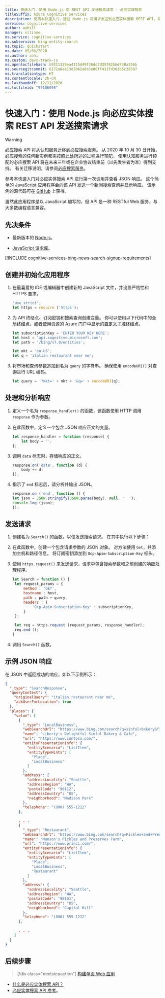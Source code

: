 ```yaml
---
title: 快速入门：使用 Node.js 向 REST API 发送搜索请求 - 必应实体搜索
titleSuffix: Azure Cognitive Services
description: 使用本快速入门，通过 Node.js 将请求发送到必应实体搜索 REST API，并接收 JSON 响应。
services: cognitive-services
author: aahill
manager: nitinme
ms.service: cognitive-services
ms.subservice: bing-entity-search
ms.topic: quickstart
ms.date: 05/08/2020
ms.author: aahi
ms.custom: devx-track-js
ms.openlocfilehash: b9311329ea4115d49f36dd7d39782bbd748a356b
ms.sourcegitcommit: 6172a6ae13d7062a0a5e00ff411fd363b5c38597
ms.translationtype: HT
ms.contentlocale: zh-CN
ms.lasthandoff: 12/11/2020
ms.locfileid: "97106098"
---
```

# <a name="quickstart-send-a-search-request-to-the-bing-entity-search-rest-api-using-nodejs"></a>快速入门：使用 Node.js 向必应实体搜索 REST API 发送搜索请求

> [!WARNING]
> 必应搜索 API 将从认知服务迁移到必应搜索服务。 从 2020 年 10 月 30 日开始，必应搜索的任何新实例都需按照[此处](/bing/search-apis/bing-web-search/create-bing-search-service-resource)所述的过程进行预配。
> 使用认知服务进行预配的必应搜索 API 将在未来三年或在企业协议结束前（以先发生者为准）得到支持。
> 有关迁移说明，请参阅[必应搜索服务](/bing/search-apis/bing-web-search/create-bing-search-service-resource)。

参考本快速入门对必应实体搜索 API 进行第一次调用并查看 JSON 响应。 这个简单的 JavaScript 应用程序会向该 API 发送一个新闻搜索查询并显示响应。 该示例的源代码可在 [GitHub](https://github.com/Azure-Samples/cognitive-services-REST-api-samples/blob/master/nodejs/Search/BingEntitySearchv7.js) 上获得。

虽然此应用程序是以 JavaScript 编写的，但 API 是一种 RESTful Web 服务，与大多数编程语言兼容。

## <a name="prerequisites"></a>先决条件

* 最新版本的 [Node.js](https://nodejs.org/en/download/)。

* [JavaScript 请求库](https://github.com/request/request)。

[!INCLUDE [cognitive-services-bing-news-search-signup-requirements](../../../../includes/cognitive-services-bing-entity-search-signup-requirements.md)]

## <a name="create-and-initialize-the-application"></a>创建并初始化应用程序

1. 在最喜爱的 IDE 或编辑器中创建新的 JavaScript 文件，并设置严格性和 HTTPS 要求。

    ```javaScript
    'use strict';
    let https = require ('https');
    ```

2. 为 API 终结点、订阅密钥和搜索查询创建变量。 你可以使用以下代码中的全局终结点，或者使用资源的 Azure 门户中显示的[自定义子域](../../../cognitive-services/cognitive-services-custom-subdomains.md)终结点。

    ```javascript
    let subscriptionKey = 'ENTER YOUR KEY HERE';
    let host = 'api.cognitive.microsoft.com';
    let path = '/bing/v7.0/entities';
    
    let mkt = 'en-US';
    let q = 'italian restaurant near me';
    ```

3. 将市场和查询参数追加到名为 `query` 的字符串。 确保使用 `encodeURI()` 对查询进行 URL 编码。
    ```javascript 
    let query = '?mkt=' + mkt + '&q=' + encodeURI(q);
    ```

## <a name="handle-and-parse-the-response"></a>处理和分析响应

1. 定义一个名为 `response_handler()` 的函数，该函数使用 HTTP 调用 `response` 作为参数。 

2. 在此函数中，定义一个包含 JSON 响应正文的变量。  
    ```javascript
    let response_handler = function (response) {
        let body = '';
    };
    ```

3. 调用 `data` 标志时，存储响应的正文。
    ```javascript
    response.on('data', function (d) {
        body += d;
    });
    ```

4. 指示了 `end` 标志后，请分析并输出 JSON。

    ```javascript
    response.on ('end', function () {
    let json = JSON.stringify(JSON.parse(body), null, '  ');
    console.log (json);
    });
    ```

## <a name="send-a-request"></a>发送请求

1. 创建名为 `Search()` 的函数，以便发送搜索请求。 在其中执行以下步骤：

2. 在此函数中，创建一个包含请求参数的 JSON 对象。 对方法使用 `Get`，并添加主机和路径信息。 将订阅密钥添加到 `Ocp-Apim-Subscription-Key` 标头。 

3. 使用 `https.request()` 来发送请求，请求中包含搜索参数和之前创建的响应处理程序。
    
   ```javascript
   let Search = function () {
    let request_params = {
        method : 'GET',
        hostname : host,
        path : path + query,
        headers : {
            'Ocp-Apim-Subscription-Key' : subscriptionKey,
        }
    };
    
    let req = https.request (request_params, response_handler);
    req.end ();
   }
      ```

2. 调用 `Search()` 函数。

## <a name="example-json-response"></a>示例 JSON 响应

在 JSON 中返回成功的响应，如以下示例所示： 

```json
{
  "_type": "SearchResponse",
  "queryContext": {
    "originalQuery": "italian restaurant near me",
    "askUserForLocation": true
  },
  "places": {
    "value": [
      {
        "_type": "LocalBusiness",
        "webSearchUrl": "https://www.bing.com/search?q=sinful+bakery&filters=local...",
        "name": "Liberty's Delightful Sinful Bakery & Cafe",
        "url": "https://www.contoso.com/",
        "entityPresentationInfo": {
          "entityScenario": "ListItem",
          "entityTypeHints": [
            "Place",
            "LocalBusiness"
          ]
        },
        "address": {
          "addressLocality": "Seattle",
          "addressRegion": "WA",
          "postalCode": "98112",
          "addressCountry": "US",
          "neighborhood": "Madison Park"
        },
        "telephone": "(800) 555-1212"
      },

      . . .
      {
        "_type": "Restaurant",
        "webSearchUrl": "https://www.bing.com/search?q=Pickles+and+Preserves...",
        "name": "Munson's Pickles and Preserves Farm",
        "url": "https://www.princi.com/",
        "entityPresentationInfo": {
          "entityScenario": "ListItem",
          "entityTypeHints": [
            "Place",
            "LocalBusiness",
            "Restaurant"
          ]
        },
        "address": {
          "addressLocality": "Seattle",
          "addressRegion": "WA",
          "postalCode": "98101",
          "addressCountry": "US",
          "neighborhood": "Capitol Hill"
        },
        "telephone": "(800) 555-1212"
      },
      
      . . .
    ]
  }
}
```

## <a name="next-steps"></a>后续步骤

> [!div class="nextstepaction"]
> [构建单页 Web 应用](../tutorial-bing-entities-search-single-page-app.md)

* [什么是必应实体搜索 API？](../overview.md )
* [必应实体搜索 API 参考](/rest/api/cognitiveservices-bingsearch/bing-entities-api-v7-reference)。
